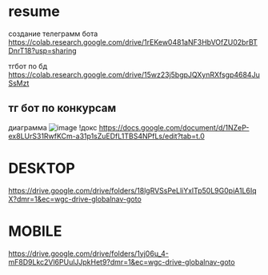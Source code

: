 # resume 
создание телеграмм бота
https://colab.research.google.com/drive/1rEKew0481aNF3HbVOfZU02brBTDnrT18?usp=sharing

тгбот по бд
https://colab.research.google.com/drive/15wz23j5bgpJQXynRXfsgp4684JuSsMzt
## тг бот по конкурсам 
диаграмма
![image](https://github.com/user-attachments/assets/a10fbf23-8e25-48bf-a718-47e8db02f70d)
!докс
https://docs.google.com/document/d/1NZeP-ex8LUrS31RwfKCm-a31p1sZuEDfL1TBS4NPfLs/edit?tab=t.0


# DESKTOP
https://drive.google.com/drive/folders/18lgRVSsPeLliYxlTp50L9G0piA1L6IqX?dmr=1&ec=wgc-drive-globalnav-goto
# MOBILE
https://drive.google.com/drive/folders/1yj06u_4-mF8D9Lkc2Vl6PUulJJpkHet9?dmr=1&ec=wgc-drive-globalnav-goto
